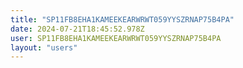 ```yaml
---
title: "SP11FB8EHA1KAMEEKEARWRWT059YYSZRNAP75B4PA"
date: 2024-07-21T18:45:52.978Z
user: SP11FB8EHA1KAMEEKEARWRWT059YYSZRNAP75B4PA
layout: "users"
---
```

    